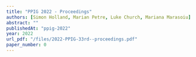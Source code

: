 ```yaml
---
title: "PPIG 2022 - Proceedings"
authors: [Simon Holland, Marian Petre, Luke Church, Mariana Marasoiu]
abstract: ""
publishedAt: "ppig-2022"
year: 2022
url_pdf: "/files/2022-PPIG-33rd--proceedings.pdf"
paper_number: 0
---
```

